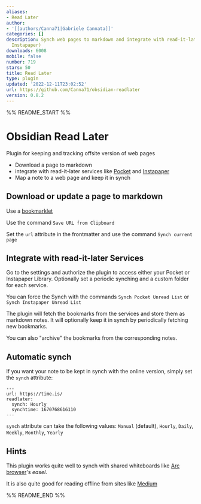 ```yaml
---
aliases:
- Read Later
author:
- '[[authors/Canna71|Gabriele Cannata]]'
categories: []
description: Synch web pages to markdown and integrate with read-it-later apps (Pocket,
  Instapaper)
downloads: 6008
mobile: false
number: 719
stars: 50
title: Read Later
type: plugin
updated: '2022-12-11T23:02:52'
url: https://github.com/Canna71/obsidian-readlater
version: 0.8.2
---
```


%% README_START %%

# Obsidian Read Later

Plugin for keeping and tracking offsite version of web pages

- Download a page to markdown
- integrate with read-it-later services like [Pocket](https://getpocket.com) and [Instapaper](https://www.instapaper.com)
- Map a note to a web page and keep it in synch

## Download or update a page to markdown 

Use a [bookmarklet](https://canna71.github.io/obsidian-readlater/)

Use the command `Save URL from Clipboard`

Set the `url` attribute in the frontmatter and use the command `Synch current page`

## Integrate with read-it-later Services
Go to the settings and authorize the plugin to access either your Pocket or Instapaper Library. Optionally set a periodic synching and a custom folder for each service.

You can force the Synch with the commands
`Synch Pocket Unread List`
or
`Synch Instapaper Unread List`

The plugin will fetch the bookmarks from the services and store them as markdown notes.
It will optionally keep it in synch by periodically fetching new bookmarks.

You can also "archive" the bookmarks from the corresponding notes.

## Automatic synch
If you want your note to be kept in synch with the online version, simply set the `synch` attribute:
```
---
url: https://time.is/
readlater:
  synch: Hourly
  synchtime: 1670768616110
---
```

`synch` attribute can take the following values: `Manual` (default), `Hourly`, `Daily`, `Weekly`, `Monthly`, `Yearly`

## Hints
This plugin works quite well to synch with shared whiteboards like [Arc browser](https://arc.net/)'s *easel*. 

It is also quite good for reading offline from sites like [Medium](https://medium.com/)



%% README_END %%
